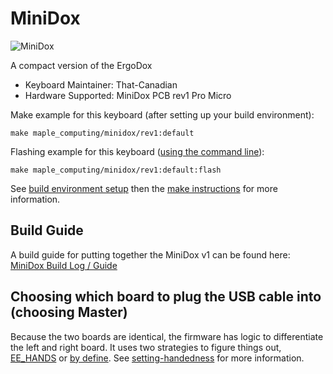 # MiniDox

![MiniDox](http://i.imgur.com/iWb3yO0.jpg)

A compact version of the ErgoDox

* Keyboard Maintainer: That-Canadian
* Hardware Supported: MiniDox PCB rev1 Pro Micro

Make example for this keyboard (after setting up your build environment):

    make maple_computing/minidox/rev1:default

Flashing example for this keyboard ([using the command line](https://docs.qmk.fm/#/newbs_flashing?id=flash-your-keyboard-from-the-command-line)):

    make maple_computing/minidox/rev1:default:flash

See [build environment setup](https://docs.qmk.fm/#/getting_started_build_tools) then the [make instructions](https://docs.qmk.fm/#/getting_started_make_guide) for more information.

## Build Guide

A build guide for putting together the MiniDox v1 can be found here: [MiniDox Build Log / Guide](http://imgur.com/a/vImo6)


## Choosing which board to plug the USB cable into (choosing Master)

Because the two boards are identical, the firmware has logic to differentiate the left and right board. It uses two strategies to figure things out, [EE_HANDS](https://docs.qmk.fm/#/feature_split_keyboard?id=handedness-by-eeprom) or [by define](https://docs.qmk.fm/#/feature_split_keyboard?id=handedness-by-define). See [setting-handedness](https://docs.qmk.fm/#/config_options?id=setting-handedness) for more information.
